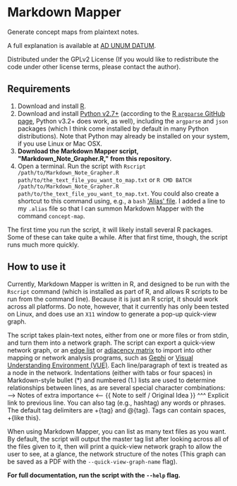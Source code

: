 # Markdown Mapper

Generate concept maps from plaintext notes.

A full explanation is available at [AD UNUM DATUM](http://adunumdatum.org/introducing-markdown-mapper.html "Ad Unum Datum: 'Introducing Markdown Mapper'").

Distributed under the GPLv2 License (If you would like to redistribute the code under other license terms, please contact the author).

## Requirements

1. Download and install [R](http://cran.cnr.berkeley.edu/ "R Download page").
1. Download and install [Python v2.7+](https://www.python.org/ "Python") (according to the [R `argparse` GitHub page](https://github.com/trevorld/argparse "GitHub: argparse for R"), Python v3.2+ does work, as well), including the `argparse` and `json` packages (which I think come installed by default in many Python distributions). Note that Python may already be installed on your system, if you use Linux or Mac OSX.
1. **Download the Markdown Mapper script, "Markdown_Note_Grapher.R," from this repository.**
1. Open a terminal. Run the script with `Rscript /path/to/Markdown_Note_Grapher.R path/to/the_text_file_you_want_to_map.txt` or `R CMD BATCH /path/to/Markdown_Note_Grapher.R path/to/the_text_file_you_want_to_map.txt`. You could also create a shortcut to this command using, e.g., a `bash` ['Alias' file](https://en.wikipedia.org/wiki/Alias_%28Unix_shell%29 "Bash Alias explanation"). I added a line to my `.alias` file so that I can summon Markdown Mapper with the command `concept-map`.

The first time you run the script, it will likely install several R packages. Some of these can take quite a while. After that first time, though, the script runs much more quickly.

## How to use it

Currently, Markdown Mapper is written in R, and designed to be run with the `Rscript` command (which is installed as part of R, and allows R scripts to be run from the command line). Because it is just an R script, it should work across all platforms. Do note, however, that it currently has only been tested on Linux, and does use an `X11` window to generate a pop-up quick-view graph.

The script takes plain-text notes, either from one or more files or from stdin, and turn them into a network graph. The script can export a quick-view network graph, or an [edge list](https://en.wikipedia.org/wiki/Adjacency_list) or [adjacency matrix](https://en.wikipedia.org/wiki/Adjacency_matrix) to import into other mapping or network analysis programs, such as [Gephi](https://gephi.github.io/ "Gephi") or [Visual Understanding Environment (VUE)](https://vue.tufts.edu/ "VUE"). Each line/paragraph of text is treated as a node in the network. Indentations (either with tabs or four spaces) in Markdown-style bullet (*) and numbered (1.) lists are used to determine relationships between lines, as are several special character combinations:
	--> Notes of extra importance <--
	{{ Note to self / Original Idea }}
	^^^ Explicit link to previous line.
	You can also tag (e.g., hashtag) any words or phrases. The default tag delimiters are +{tag} and @{tag}. Tags can contain spaces, +{like this}.

When using Markdown Mapper, you can list as many text files as you want. By default, the script will output the master tag list after looking across all of the files given to it, then will print a quick-view network graph to allow the user to see, at a glance, the network structure of the notes (This graph can be saved as a PDF with the `--quick-view-graph-name` flag).

**For full documentation, run the script with the `--help` flag.**
